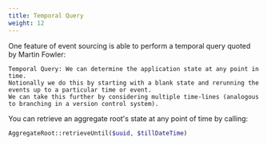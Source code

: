 ```yaml
---
title: Temporal Query
weight: 12
---
```


One feature of event sourcing is able to perform a temporal query quoted by Martin Fowler:

```
Temporal Query: We can determine the application state at any point in time. 
Notionally we do this by starting with a blank state and rerunning the events up to a particular time or event. 
We can take this further by considering multiple time-lines (analogous to branching in a version control system).
```

You can retrieve an aggregate root's state at any point of time by calling:

```php
AggregateRoot::retrieveUntil($uuid, $tillDateTime)
```
